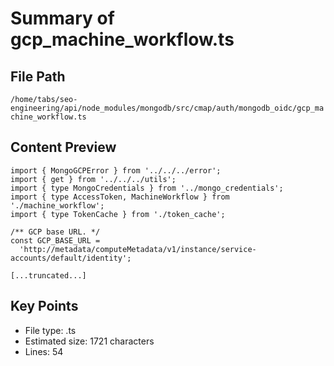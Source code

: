 # Summary of gcp_machine_workflow.ts
  
## File Path
`/home/tabs/seo-engineering/api/node_modules/mongodb/src/cmap/auth/mongodb_oidc/gcp_machine_workflow.ts`

## Content Preview
```
import { MongoGCPError } from '../../../error';
import { get } from '../../../utils';
import { type MongoCredentials } from '../mongo_credentials';
import { type AccessToken, MachineWorkflow } from './machine_workflow';
import { type TokenCache } from './token_cache';

/** GCP base URL. */
const GCP_BASE_URL =
  'http://metadata/computeMetadata/v1/instance/service-accounts/default/identity';

[...truncated...]
```

## Key Points
- File type: .ts
- Estimated size: 1721 characters
- Lines: 54
